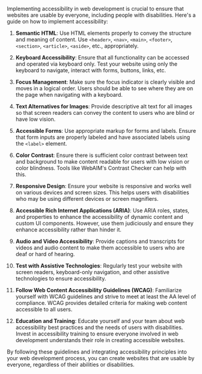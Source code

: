 Implementing accessibility in web development is crucial to ensure that websites are usable by everyone, including people with disabilities. Here's a guide on how to implement accessibility:

1. **Semantic HTML**: Use HTML elements properly to convey the structure and meaning of content. Use `<header>`, `<nav>`, `<main>`, `<footer>`, `<section>`, `<article>`, `<aside>`, etc., appropriately.

2. **Keyboard Accessibility**: Ensure that all functionality can be accessed and operated via keyboard only. Test your website using only the keyboard to navigate, interact with forms, buttons, links, etc.

3. **Focus Management**: Make sure the focus indicator is clearly visible and moves in a logical order. Users should be able to see where they are on the page when navigating with a keyboard.

4. **Text Alternatives for Images**: Provide descriptive alt text for all images so that screen readers can convey the content to users who are blind or have low vision.

5. **Accessible Forms**: Use appropriate markup for forms and labels. Ensure that form inputs are properly labeled and have associated labels using the `<label>` element.

6. **Color Contrast**: Ensure there is sufficient color contrast between text and background to make content readable for users with low vision or color blindness. Tools like WebAIM's Contrast Checker can help with this.

7. **Responsive Design**: Ensure your website is responsive and works well on various devices and screen sizes. This helps users with disabilities who may be using different devices or screen magnifiers.

8. **Accessible Rich Internet Applications (ARIA)**: Use ARIA roles, states, and properties to enhance the accessibility of dynamic content and custom UI components. However, use them judiciously and ensure they enhance accessibility rather than hinder it.

9. **Audio and Video Accessibility**: Provide captions and transcripts for videos and audio content to make them accessible to users who are deaf or hard of hearing.

10. **Test with Assistive Technologies**: Regularly test your website with screen readers, keyboard-only navigation, and other assistive technologies to ensure accessibility.

11. **Follow Web Content Accessibility Guidelines (WCAG)**: Familiarize yourself with WCAG guidelines and strive to meet at least the AA level of compliance. WCAG provides detailed criteria for making web content accessible to all users.

12. **Education and Training**: Educate yourself and your team about web accessibility best practices and the needs of users with disabilities. Invest in accessibility training to ensure everyone involved in web development understands their role in creating accessible websites.

By following these guidelines and integrating accessibility principles into your web development process, you can create websites that are usable by everyone, regardless of their abilities or disabilities.